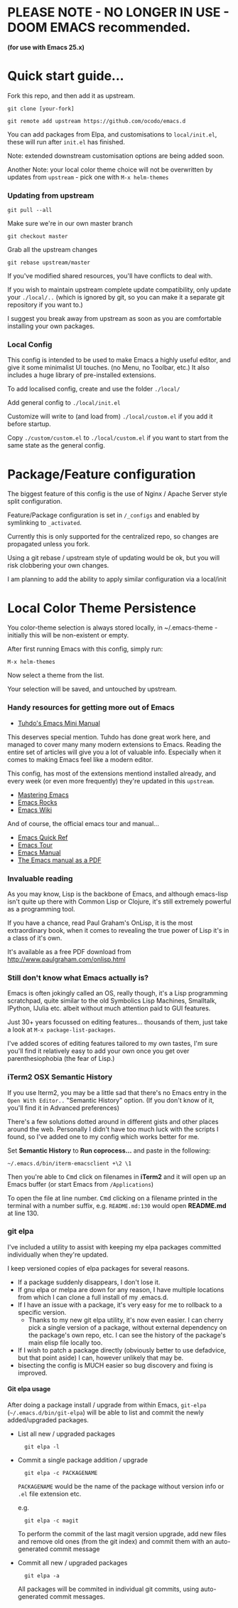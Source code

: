 # PLEASE NOTE - NO LONGER IN USE - DOOM EMACS recommended.

**(for use with Emacs 25.x)**

# Quick start guide...

Fork this repo, and then add it as upstream.

    git clone [your-fork]

    git remote add upstream https://github.com/ocodo/emacs.d

You can add packages from Elpa, and customisations to `local/init.el`,
these will run after `init.el` has finished.

Note: extended downstream customisation options are being added soon.

Another Note: your local color theme choice will not be overwritten by
updates from `upstream` - pick one with `M-x helm-themes`

### Updating from upstream

    git pull --all

Make sure we're in our own master branch

    git checkout master

Grab all the upstream changes

    git rebase upstream/master

If you've modified shared resources, you'll have conflicts to deal
with.

If you wish to maintain upstream complete update compatibility, only
update your `./local/..` (which is ignored by git, so you can make it
a separate git repository if you want to.)

I suggest you break away from upstream as soon as you are comfortable
installing your own packages.

### Local Config

This config is intended to be used to make Emacs a highly useful
editor, and give it some minimalist UI touches. (no Menu, no Toolbar,
etc.) It also includes a huge library of pre-installed extensions.

To add localised config, create and use the folder `./local/`

Add general config to `./local/init.el`

Customize will write to (and load from) `./local/custom.el` if you add
it before startup.

Copy `./custom/custom.el` to `./local/custom.el` if you want to start
from the same state as the general config.

# Package/Feature configuration

The biggest feature of this config is the use of Nginx / Apache Server
style split configuration.

Feature/Package configuration is set in `/_configs` and enabled by
symlinking to `_activated`.

Currently this is only supported for the centralized repo, so changes
are propagated unless you fork.

Using a git rebase / upstream style of updating would be ok, but you
will risk clobbering your own changes.

I am planning to add the ability to apply similar configuration via a local/init

# Local Color Theme Persistence

You color-theme selection is always stored locally, in
~/.emacs-theme - initially this will be non-existent or empty.

After first running Emacs with this config, simply run:

    M-x helm-themes

Now select a theme from the list.

Your selection will be saved, and untouched by upstream.

### Handy resources for getting more out of Emacs

* [Tuhdo's Emacs Mini Manual](http://tuhdo.github.io/emacs-tutor.html)

This deserves special mention. Tuhdo has done great work here, and
managed to cover many many modern extensions to Emacs.  Reading the
entire set of articles will give you a lot of valuable info.
Especially when it comes to making Emacs feel like a modern editor.

This config, has most of the extensions mentiond installed already,
and every week (or even more frequently) they're updated in this
`upstream`.

* [Mastering Emacs](http://www.masteringemacs.org/)
* [Emacs Rocks](http://emacsrocks.com/)
* [Emacs Wiki](http://www.emacswiki.org/)

And of course, the official emacs tour and manual...

* [Emacs Quick Ref](http://www.gnu.org/software/emacs/refcards/pdf/refcard.pdf)
* [Emacs Tour](http://www.gnu.org/software/emacs/tour/)
* [Emacs Manual](http://www.gnu.org/software/emacs/manual/html_mono/emacs.html)
* [The Emacs manual as a PDF](http://www.gnu.org/software/emacs/manual/emacs.pdf)

### Invaluable reading

As you may know, Lisp is the backbone of Emacs, and although
emacs-lisp isn't quite up there with Common Lisp or Clojure, it's
still extremely powerful as a programming tool.

If you have a chance, read Paul Graham's OnLisp, it is the most
extraordinary book, when it comes to revealing the true power of Lisp
it's in a class of it's own.

It's available as a free PDF download from
http://www.paulgraham.com/onlisp.html

### Still don't know what Emacs actually is?

Emacs is often jokingly called an OS, really though, it's a Lisp
programming scratchpad, quite similar to the old Symbolics Lisp
Machines, Smalltalk, IPython, IJulia etc. albeit without much
attention paid to GUI features.

Just 30+ years focussed on editing features... thousands of them, just
take a look at `M-x package-list-packages`.

I've added scores of editing features tailored to my own tastes, I'm
sure you'll find it relatively easy to add your own once you get over
parenthesiophobia (the fear of Lisp.)

### iTerm2 OSX Semantic History

If you use Iterm2, you may be a little sad that there's no Emacs entry
in the `Open With Editor..` "Semantic History" option. (If you don't
know of it, you'll find it in Advanced preferences)

There's a few solutions dotted around in different gists and other
places around the web. Personally I didn't have too much luck with the
scripts I found, so I've added one to my config which works better for
me.

Set **Semantic History** to **Run coprocess...** and
paste in the following:

    ~/.emacs.d/bin/iterm-emacsclient +\2 \1

Then you're able to <kbd>Cmd</kbd> click on filenames in **iTerm2**
and it will open up an Emacs buffer (or start Emacs from
`/Applications`)

To open the file at line number.  <kbd>Cmd</kbd> clicking on a
filename printed in the terminal with a number suffix,
e.g. `README.md:130` would open **README.md** at line 130.

### git elpa

I've included a utility to assist with keeping my elpa packages committed individually when they're updated.

I keep versioned copies of elpa packages for several reasons.

- If a package suddenly disappears, I don't lose it.
- If gnu elpa or melpa are down for any reason, I have multiple locations from which I can clone a full install of my .emacs.d.
- If I have an issue with a package, it's very easy for me to rollback to a specific version.
    - Thanks to my new git elpa utility, it's now even easier. I can cherry pick a single version of a package, without external dependency on the package's own repo, etc.  I can see the history of the package's main elisp file locally too.
- If I wish to patch a package directly (obviously better to use defadvice, but that point aside) I can, however unlikely that may be.
- bisecting the config is MUCH easier so bug discovery and fixing is improved.

#### Git elpa usage

After doing a package install / upgrade from within Emacs, `git-elpa` (`~/.emacs.d/bin/git-elpa`) will be able to list and commit the newly added/upgraded packages.

- List all new / upgraded packages

        git elpa -l

- Commit a single package addition / upgrade

        git elpa -c PACKAGENAME

    `PACKAGENAME` would be the name of the package without version info or `.el` file extension etc.

    e.g.

        git elpa -c magit

    To perform the commit of the last magit version upgrade, add new files and remove old ones (from the git index)     and commit them with an auto-generated commit message

- Commit all new / upgraded packages

        git elpa -a

    All packages will be commited in individual git commits, using auto-generated commit messages.

